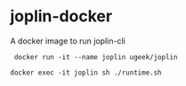 # joplin-docker
A docker image to run joplin-cli



``` docker run -it --name joplin ugeek/joplin```



```docker exec -it joplin sh ./runtime.sh```
